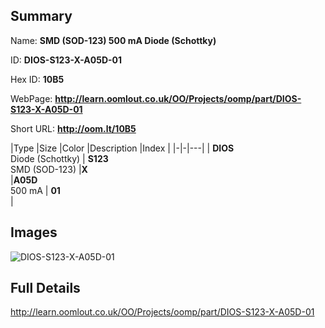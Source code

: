 

## Summary
 
Name: __SMD (SOD-123) 500 mA Diode (Schottky)__

ID: __DIOS-S123-X-A05D-01__

Hex ID: __10B5__

WebPage: __http://learn.oomlout.co.uk/OO/Projects/oomp/part/DIOS-S123-X-A05D-01__

Short URL: __http://oom.lt/10B5__


|Type   |Size   |Color   |Description   |Index   |
|-|-|---|
| __DIOS__ <br>Diode (Schottky)  | __S123__<br>SMD (SOD-123)   |__X__<br>    |__A05D__<br>500 mA    | __01__<br>  |


## Images
![DIOS-S123-X-A05D-01](http://oomlout.com/oomp-gen/parts/DIOS-S123-X-A05D-01/DIOS-S123-X-A05D-01_420.jpg)

## Full Details

 http://learn.oomlout.co.uk/OO/Projects/oomp/part/DIOS-S123-X-A05D-01

